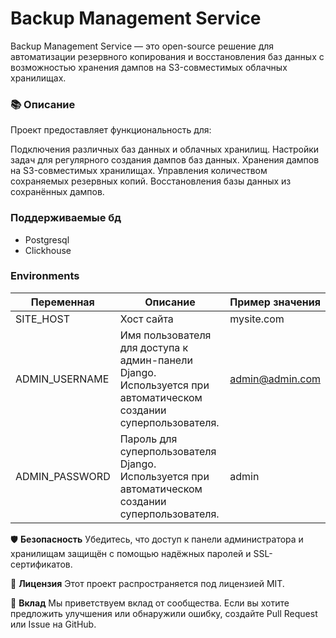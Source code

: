 # Backup Management Service
Backup Management Service — это open-source решение для автоматизации резервного копирования и восстановления баз данных с возможностью хранения дампов на S3-совместимых облачных хранилищах.

### 📚 Описание
Проект предоставляет функциональность для:

Подключения различных баз данных и облачных хранилищ.
Настройки задач для регулярного создания дампов баз данных.
Хранения дампов на S3-совместимых хранилищах.
Управления количеством сохраняемых резервных копий.
Восстановления базы данных из сохранённых дампов.

### Поддерживаемые бд
- Postgresql
- Clickhouse

### Environments
| Переменная     | Описание                                                                                                        | Пример значения |
|----------------|-----------------------------------------------------------------------------------------------------------------|-----------------|
| SITE_HOST      | Хост сайта                                                                                                      | mysite.com      |
| ADMIN_USERNAME | Имя пользователя для доступа к админ-панели Django. Используется при автоматическом создании суперпользователя. | admin@admin.com |
| ADMIN_PASSWORD | Пароль для суперпользователя Django. Используется при автоматическом создании суперпользователя.                | admin           |



🛡 **Безопасность**
Убедитесь, что доступ к панели администратора и хранилищам защищён с помощью надёжных паролей и SSL-сертификатов.

📄 **Лицензия**
Этот проект распространяется под лицензией MIT.

🤝 **Вклад**
Мы приветствуем вклад от сообщества. Если вы хотите предложить улучшения или обнаружили ошибку, создайте Pull Request или Issue на GitHub.